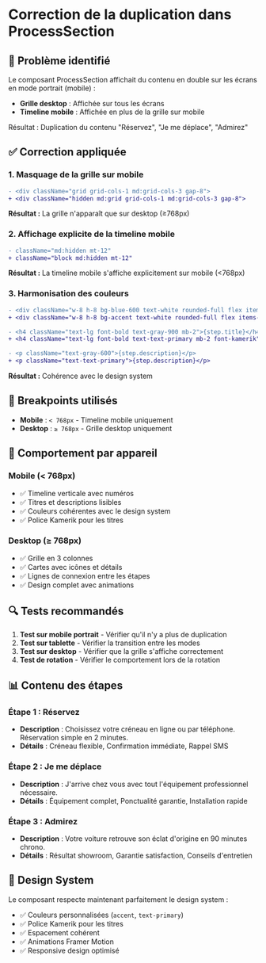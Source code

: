 # Correction de la duplication dans ProcessSection

## 🐛 Problème identifié

Le composant ProcessSection affichait du contenu en double sur les écrans en mode portrait (mobile) :
- **Grille desktop** : Affichée sur tous les écrans
- **Timeline mobile** : Affichée en plus de la grille sur mobile

Résultat : Duplication du contenu "Réservez", "Je me déplace", "Admirez"

## ✅ Correction appliquée

### 1. Masquage de la grille sur mobile
```diff
- <div className="grid grid-cols-1 md:grid-cols-3 gap-8">
+ <div className="hidden md:grid grid-cols-1 md:grid-cols-3 gap-8">
```

**Résultat :** La grille n'apparaît que sur desktop (≥768px)

### 2. Affichage explicite de la timeline mobile
```diff
- className="md:hidden mt-12"
+ className="block md:hidden mt-12"
```

**Résultat :** La timeline mobile s'affiche explicitement sur mobile (<768px)

### 3. Harmonisation des couleurs
```diff
- <div className="w-8 h-8 bg-blue-600 text-white rounded-full flex items-center justify-center font-bold text-sm flex-shrink-0 mt-2">
+ <div className="w-8 h-8 bg-accent text-white rounded-full flex items-center justify-center font-bold text-sm flex-shrink-0 mt-2">

- <h4 className="text-lg font-bold text-gray-900 mb-2">{step.title}</h4>
+ <h4 className="text-lg font-bold text-text-primary mb-2 font-kamerik">{step.title}</h4>

- <p className="text-gray-600">{step.description}</p>
+ <p className="text-text-primary">{step.description}</p>
```

**Résultat :** Cohérence avec le design system

## 🎯 Breakpoints utilisés

- **Mobile** : `< 768px` - Timeline mobile uniquement
- **Desktop** : `≥ 768px` - Grille desktop uniquement

## 📱 Comportement par appareil

### Mobile (< 768px)
- ✅ Timeline verticale avec numéros
- ✅ Titres et descriptions lisibles
- ✅ Couleurs cohérentes avec le design system
- ✅ Police Kamerik pour les titres

### Desktop (≥ 768px)
- ✅ Grille en 3 colonnes
- ✅ Cartes avec icônes et détails
- ✅ Lignes de connexion entre les étapes
- ✅ Design complet avec animations

## 🔍 Tests recommandés

1. **Test sur mobile portrait** - Vérifier qu'il n'y a plus de duplication
2. **Test sur tablette** - Vérifier la transition entre les modes
3. **Test sur desktop** - Vérifier que la grille s'affiche correctement
4. **Test de rotation** - Vérifier le comportement lors de la rotation

## 📊 Contenu des étapes

### Étape 1 : Réservez
- **Description** : Choisissez votre créneau en ligne ou par téléphone. Réservation simple en 2 minutes.
- **Détails** : Créneau flexible, Confirmation immédiate, Rappel SMS

### Étape 2 : Je me déplace
- **Description** : J'arrive chez vous avec tout l'équipement professionnel nécessaire.
- **Détails** : Équipement complet, Ponctualité garantie, Installation rapide

### Étape 3 : Admirez
- **Description** : Votre voiture retrouve son éclat d'origine en 90 minutes chrono.
- **Détails** : Résultat showroom, Garantie satisfaction, Conseils d'entretien

## 🎨 Design System

Le composant respecte maintenant parfaitement le design system :
- ✅ Couleurs personnalisées (`accent`, `text-primary`)
- ✅ Police Kamerik pour les titres
- ✅ Espacement cohérent
- ✅ Animations Framer Motion
- ✅ Responsive design optimisé 
